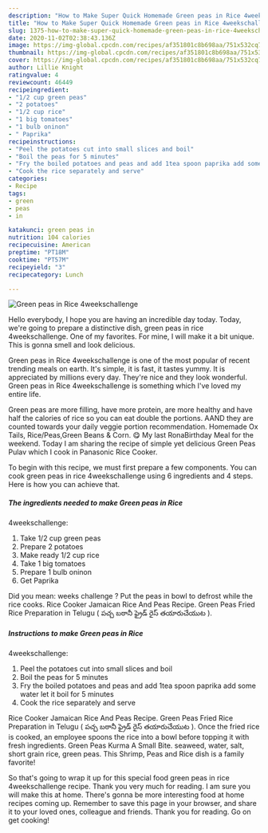 ```yaml
---
description: "How to Make Super Quick Homemade Green peas in Rice 4weekschallenge"
title: "How to Make Super Quick Homemade Green peas in Rice 4weekschallenge"
slug: 1375-how-to-make-super-quick-homemade-green-peas-in-rice-4weekschallenge
date: 2020-11-02T02:38:43.136Z
image: https://img-global.cpcdn.com/recipes/af351801c8b698aa/751x532cq70/green-peas-in-rice-4weekschallenge-recipe-main-photo.jpg
thumbnail: https://img-global.cpcdn.com/recipes/af351801c8b698aa/751x532cq70/green-peas-in-rice-4weekschallenge-recipe-main-photo.jpg
cover: https://img-global.cpcdn.com/recipes/af351801c8b698aa/751x532cq70/green-peas-in-rice-4weekschallenge-recipe-main-photo.jpg
author: Lillie Knight
ratingvalue: 4
reviewcount: 46449
recipeingredient:
- "1/2 cup green peas"
- "2 potatoes"
- "1/2 cup rice"
- "1 big tomatoes"
- "1 bulb oninon"
- " Paprika"
recipeinstructions:
- "Peel the potatoes cut into small slices and boil"
- "Boil the peas for 5 minutes"
- "Fry the boiled potatoes and peas and add 1tea spoon paprika add some water let it boil for 5 minutes"
- "Cook the rice separately and serve"
categories:
- Recipe
tags:
- green
- peas
- in

katakunci: green peas in 
nutrition: 104 calories
recipecuisine: American
preptime: "PT18M"
cooktime: "PT57M"
recipeyield: "3"
recipecategory: Lunch

---
```



![Green peas in Rice
4weekschallenge](https://img-global.cpcdn.com/recipes/af351801c8b698aa/751x532cq70/green-peas-in-rice-4weekschallenge-recipe-main-photo.jpg)

Hello everybody, I hope you are having an incredible day today. Today, we're going to prepare a distinctive dish, green peas in rice
4weekschallenge. One of my favorites. For mine, I will make it a bit unique. This is gonna smell and look delicious.

Green peas in Rice
4weekschallenge is one of the most popular of recent trending meals on earth. It's simple, it is fast, it tastes yummy. It is appreciated by millions every day. They're nice and they look wonderful. Green peas in Rice
4weekschallenge is something which I've loved my entire life.

Green peas are more filling, have more protein, are more healthy and have half the calories of rice so you can eat double the portions. AAND they are counted towards your daily veggie portion recommendation. Homemade Ox Tails, Rice/Peas,Green Beans &amp; Corn. 😋 My last RonaBirthday Meal for the weekend. Today I am sharing the recipe of simple yet delicious Green Peas Pulav which I cook in Panasonic Rice Cooker.


To begin with this recipe, we must first prepare a few components. You can cook green peas in rice
4weekschallenge using 6 ingredients and 4 steps. Here is how you can achieve that.

<!--inarticleads1-->

##### The ingredients needed to make Green peas in Rice
4weekschallenge:

1. Take 1/2 cup green peas
1. Prepare 2 potatoes
1. Make ready 1/2 cup rice
1. Take 1 big tomatoes
1. Prepare 1 bulb oninon
1. Get  Paprika


Did you mean: weeks challenge ? Put the peas in bowl to defrost while the rice cooks. Rice Cooker Jamaican Rice And Peas Recipe. Green Peas Fried Rice Preparation in Telugu ( పచ్చ బఠానీ ఫ్రైడ్ రైస్ తయారుచేయుట ). 

<!--inarticleads2-->

##### Instructions to make Green peas in Rice
4weekschallenge:

1. Peel the potatoes cut into small slices and boil
1. Boil the peas for 5 minutes
1. Fry the boiled potatoes and peas and add 1tea spoon paprika add some water let it boil for 5 minutes
1. Cook the rice separately and serve


Rice Cooker Jamaican Rice And Peas Recipe. Green Peas Fried Rice Preparation in Telugu ( పచ్చ బఠానీ ఫ్రైడ్ రైస్ తయారుచేయుట ). Once the fried rice is cooked, an employee spoons the rice into a bowl before topping it with fresh ingredients. Green Peas Kurma A Small Bite. seaweed, water, salt, short grain rice, green peas. This Shrimp, Peas and Rice dish is a family favorite! 

So that's going to wrap it up for this special food green peas in rice
4weekschallenge recipe. Thank you very much for reading. I am sure you will make this at home. There's gonna be more interesting food at home recipes coming up. Remember to save this page in your browser, and share it to your loved ones, colleague and friends. Thank you for reading. Go on get cooking!
